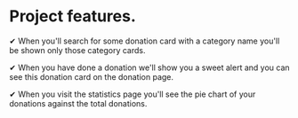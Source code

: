 # Project features.


✔ When you'll search for some donation card with a category name you'll be shown only those category cards.

✔ When you have done a donation we'll show you a sweet alert and you can see this donation card on the donation page.

✔ When you visit the statistics page you'll see the pie chart of your donations against the
total donations. 

